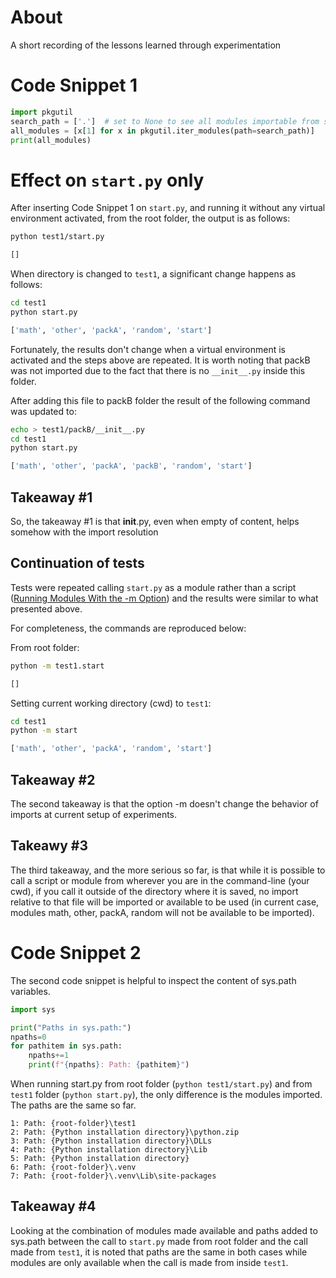 # About

A short recording of the lessons learned through experimentation

# Code Snippet 1

```python
import pkgutil
search_path = ['.']  # set to None to see all modules importable from sys.path
all_modules = [x[1] for x in pkgutil.iter_modules(path=search_path)]
print(all_modules)
```

# Effect on `start.py` only

After inserting Code Snippet 1 on `start.py`, and running it without any virtual environment activated, from the root folder, the output is as follows:

```bash
python test1/start.py
```

```bash
[]
```

When directory is changed to `test1`, a significant change happens as follows:

```bash
cd test1
python start.py
```

```bash
['math', 'other', 'packA', 'random', 'start']
```

Fortunately, the results don't change when a virtual environment is activated and the steps above are repeated. It is worth noting that packB was not imported due to the fact that there is no `__init__.py` inside this folder.

After adding this file to packB folder the result of the following command was updated to:

```bash
echo > test1/packB/__init__.py
cd test1
python start.py
```

```bash
['math', 'other', 'packA', 'packB', 'random', 'start']
```

## Takeaway #1
So, the takeaway #1 is that __init__.py, even when empty of content, helps somehow with the import resolution

## Continuation of tests
Tests were repeated calling `start.py` as a module rather than a script ([Running Modules With the -m Option](https://realpython.com/run-python-scripts/#running-modules-with-the-m-option)) and the results were similar to what presented above.

For completeness, the commands are reproduced below:

From root folder:
```bash
python -m test1.start
```

```bash
[]
```

Setting current working directory (cwd) to `test1`:
```bash
cd test1
python -m start
```

```bash
['math', 'other', 'packA', 'random', 'start']
```

## Takeaway #2

The second takeaway is that the option -m doesn't change the behavior of imports at current setup of experiments.

## Takeawy #3

 The third takeaway, and the more serious so far, is that while it is possible to call a script or module from wherever you are in the command-line (your cwd), if you call it outside of the directory where it is saved, no import relative to that file will be imported or available to be used (in current case, modules math, other, packA, random will not be available to be imported).


# Code Snippet 2

The second code snippet is helpful to inspect the content of sys.path variables.

```python
import sys

print("Paths in sys.path:")
npaths=0
for pathitem in sys.path:
    npaths+=1
    print(f"{npaths}: Path: {pathitem}")
```

When running start.py from root folder (```python test1/start.py```) and from `test1` folder (```python start.py```), the only difference is the modules imported. The paths are the same so far.


```text
1: Path: {root-folder}\test1
2: Path: {Python installation directory}\python.zip
3: Path: {Python installation directory}\DLLs
4: Path: {Python installation directory}\Lib
5: Path: {Python installation directory}
6: Path: {root-folder}\.venv
7: Path: {root-folder}\.venv\Lib\site-packages
```

## Takeaway #4

Looking at the combination of modules made available and paths added to sys.path between the call to `start.py` made from root folder and the call made from `test1`, it is noted that paths are the same in both cases while modules are only available when the call is made from inside `test1`.